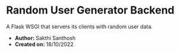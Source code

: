 # Random User Generator Backend

A Flask WSGI that servers its clients with random user data.

- **Author:** Sakthi Santhosh
- **Created on:** 18/10/2022
